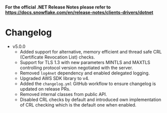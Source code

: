 #### For the official .NET Release Notes please refer to https://docs.snowflake.com/en/release-notes/clients-drivers/dotnet

# Changelog
- v5.0.0
    - Added support for alternative, memory efficient and thread safe CRL (Certificate Revocation List) checks.
    - Support for TLS 1.3 with new parameters MINTLS and MAXTLS controlling protocol version negotiated with the server.
    - Removed `log4net` dependency and enabled delegated logging.
    - Upgraded AWS SDK library to v4.
    - Added the `changelog.yml` GitHub workflow to ensure changelog is updated on release PRs.
    - Removed internal classes from public API.
    - Disabled CRL checks by default and introduced own implementation of CRL checking which is the default one when enabled.

